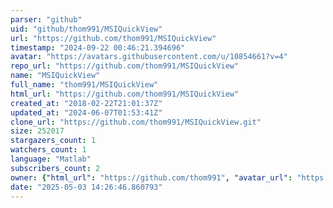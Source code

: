 ```yaml
---
parser: "github"
uid: "github/thom991/MSIQuickView"
url: "https://github.com/thom991/MSIQuickView"
timestamp: "2024-09-22 00:46:21.394696"
avatar: "https://avatars.githubusercontent.com/u/10854661?v=4"
repo_url: "https://github.com/thom991/MSIQuickView"
name: "MSIQuickView"
full_name: "thom991/MSIQuickView"
html_url: "https://github.com/thom991/MSIQuickView"
created_at: "2018-02-22T21:01:37Z"
updated_at: "2024-06-07T01:53:41Z"
clone_url: "https://github.com/thom991/MSIQuickView.git"
size: 252017
stargazers_count: 1
watchers_count: 1
language: "Matlab"
subscribers_count: 2
owner: {"html_url": "https://github.com/thom991", "avatar_url": "https://avatars.githubusercontent.com/u/10854661?v=4", "login": "thom991", "type": "User"}
date: "2025-05-03 14:26:46.860793"
---
```

